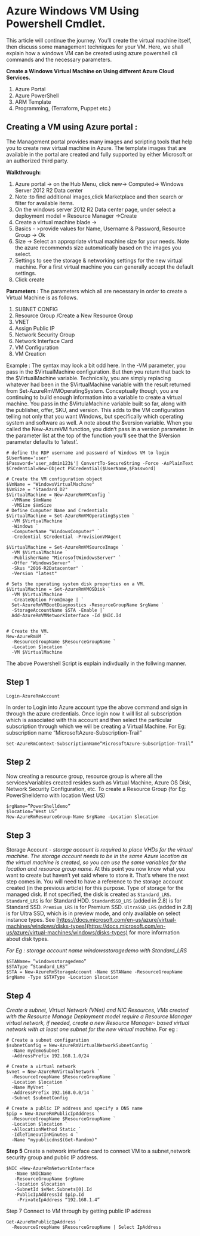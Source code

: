 # Azure Windows VM  Using Powershell Cmdlet.
This article will continue the journey. You’ll create the virtual machine itself, then discuss some management techniques for your VM. Here, we shall explain how a windows VM can be created using azure powershell cli commands and the necessary parameters.

**Create a Windows Virtual Machine on Using different Azure Cloud Services.**

1. Azure Portal
2. Azure PowerShell
3. ARM Template
4. Programming, (Terraform, Puppet etc.)


## Creating a VM using Azure portal :

The Management portal provides many images and scripting tools that help you to create  new virtual machine in Azure. The template images that are available in the portal are created and fully supported by either Microsoft or an authorized third party.

**Walkthrough:**


1. Azure portal -> on the Hub Menu, click new-> Computed-> Windows Server 2012 R2 Data center
2. Note :to find additional images,click Marketplace and then search or filter for available items.
3. On the windows server 2012 R2 Data center page, under select a deployment model = Resource Manager ->Create
4. Create a virtual machine blade ->
5. Basics - >provide values for Name, Username & Password, Resource Group ->  Ok
6. Size -> Select an appropriate virtual machine size for your needs. Note the azure recommends size automatically based on the images you select.
7. Settings to see the storage & networking settings for the new virtual machine. For a first virtual machine you can generally accept the default settings.
8. Click create

**Parameters :** 
The parameters which all are necessary in order to create a Virtual Machine is as follows.

1. SUBNET CONFIG
2. Resource Group /Create a New Resource Group
3. VNET
4. Assign Public IP
5. Network Security Group
6. Network Interface Card
7. VM Configuration
8. VM Creation

 
 Example :
The syntax may look a bit odd here. In the -VM parameter, you pass in the $VirtualMachine configuration. But then you return that back to the $VirtualMachine variable. Technically, you are simply replacing whatever had been in the $VirtualMachine variable with the result returned from Set-AzureRmVMOperatingSystem. Conceptually though, you are continuing to build enough information into a variable to create a virtual machine.
You pass in the $VirtulaMachine variable built so far, along with the publisher, offer, SKU, and version. This adds to the VM configuration telling not only that you want Windows, but specifically which operating system and software as well. A note about the $version variable. When you called the New-AzureVM function, you didn’t pass in a version parameter. In the parameter list at the top of the function you’ll see that the $Version parameter defaults to ‘latest’.
 

    # define the RDP username and password of Windows VM to login 
    $UserName='user'
    $Password='user_admin123$'| ConvertTo-SecureString -Force -AsPlainText
    $Credential=New-Object PSCredential($UserName,$Password)
    
    # Create the VM configuration object
    $VmName = "WindowsVirtualMachine"
    $VmSize = "Standard_D2"
    $VirtualMachine = New-AzureRmVMConfig `
      -VMName $VmName `
      -VMSize $VmSize
    # Define Cumputer Name and Credentials 
    $VirtualMachine = Set-AzureRmVMOperatingSystem `
      -VM $VirtualMachine `
      -Windows `
      -ComputerName "WindowsComputer" `
      -Credential $Credential -ProvisionVMAgent
    
    $VirtualMachine = Set-AzureRmVMSourceImage `
      -VM $VirtualMachine `
      -PublisherName "MicrosoftWindowsServer" `
      -Offer "WindowsServer" `
      -Skus "2016-R2Datacenter" `
      -Version "latest"
    
    # Sets the operating system disk properties on a VM.
    $VirtualMachine = Set-AzureRmVMOSDisk `
      -VM $VirtualMachine `
      -CreateOption FromImage | `
      Set-AzureRmVMBootDiagnostics -ResourceGroupName $rgName `
      -StorageAccountName $STA -Enable |`
      Add-AzureRmVMNetworkInterface -Id $NIC.Id
    
    
    # Create the VM.
    New-AzureRmVM `
      -ResourceGroupName $ResourceGroupName `
      -Location $location `
      -VM $VirtualMachine
    

The above Powershell Script is explain indivdually in the follwing manner.

## Step 1 
    Login-AzureRmAccount  

In order to Login into Azure account type the above command and sign in through the azure credentials.
Once login now it will list all subscription which is associated with this account and then select the particular subscription through which we will be creating a Virtual Machine.
For Eg: subscription name “MicrosoftAzure-Subscription-Trail”


    Set-AzureRmContext-SubscriptionName“MicrosoftAzure-Subscription-Trail” 


## Step 2

Now creating a resource group, resource group is where all the services/variables created resides such as Virtual Machine, Azure OS Disk, Network Security Configuration,
etc.
To create a Resource Group (for Eg: PowerShelldemo with location West US)

    $rgName=”PowerShelldemo”
    $location=”West US”
    New-AzureRmResourceGroup-Name $rgName -Location $location


## Step 3

Storage Account - *storage account is required to place VHDs for the virtual machine. The storage account needs to be in the same Azure location as the virtual machine is created, so you can use the same variables for the location and resource group name.*
At this point you now know what you want to create but haven’t yet said where to store it. That’s where the next step comes in. You will need to have a reference to the storage account created (in the previous article) for this purpose.
Type of storage for the managed disk.
If not specified, the disk is created as `Standard_LRS`.
`Standard_LRS` is for Standard HDD.
`StandardSSD_LRS` (added in 2.8) is for Standard SSD.
`Premium_LRS` is for Premium SSD.
`UltraSSD_LRS` (added in 2.8) is for Ultra SSD, which is in preview mode, and only available on select instance types.
See [https://docs.microsoft.com/en-us/azure/virtual-machines/windows/disks-types](https://docs.microsoft.com/en-us/azure/virtual-machines/windows/disks-types) for more information about disk types.

*For Eg : storage account name* *windowsstoragedemo* *with*  *Standard_LRS*

    $STAName= ”windowsstoragedemo”
    $STAType ”Standard_LRS”
    $STA = New-AzureRmStorageAccount -Name $STAName -ResourceGroupName $rgName -Type $STAType -Location $location


## Step 4

*Create a subnet, Virtual Network  (VNet) and NIC Resources, VMs created with the Resource Manage Deployment model require a Resource Manager virtual network, if needed, create a new Resource Manager- based virtual network with at least  one subnet for the new virtual machine.*
For eg : 


    # Create a subnet configuration
    $subnetConfig = New-AzureRmVirtualNetworkSubnetConfig `
      -Name mydemoSubnet `
      -AddressPrefix 192.168.1.0/24
    
    # Create a virtual network
    $vnet = New-AzureRmVirtualNetwork `
      -ResourceGroupName $ResourceGroupName `
      -Location $location `
      -Name MyVnet `
      -AddressPrefix 192.168.0.0/14 `
      -Subnet $subnetConfig
    
    # Create a public IP address and specify a DNS name
    $pip = New-AzureRmPublicIpAddress `
      -ResourceGroupName $ResourceGroupName `
      -Location $location `
      -AllocationMethod Static `
      -IdleTimeoutInMinutes 4 `
      -Name "mypublicdns$(Get-Random)"

**Step 5** 
Create a network interface card to connect VM to a subnet,network security group and public IP address.

    $NIC =New-AzureRmNetworkInterface 
       -Name $NICName 
       -ResourceGroupName $rgName 
       -location $location 
       -SubnetId $vNet.Subnets[0].Id 
       -PublicIpAddressId $pip.Id 
        -PrivateIpAddress “192.168.1.4” 


Step 7 
Connect to VM through by getting public IP address 

    Get-AzureRmPublicIpAddress `
      -ResourceGroupName $ResourceGroupName | Select IpAddress



